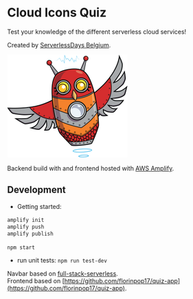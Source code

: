 # Cloud Icons Quiz

Test your knowledge of the different serverless cloud services!  

Created by [ServerlessDays Belgium](https://www.meetup.com/nl-NL/ServerlessDays-Belgium).

![ServerlessDaysBEL](git/img/icon.png)

Backend build with and frontend hosted with [AWS Amplify](https://docs.amplify.aws/start/q/integration/js).


## Development
* Getting started:
```
amplify init
amplify push
amplify publish

npm start
```
* run unit tests: `npm run test-dev`



Navbar based on [full-stack-serverless](https://github.com/dabit3/full-stack-serverless-code/tree/master/basic-authentication).  
Frontend based on [https://github.com/florinpop17/quiz-app](https://github.com/florinpop17/quiz-app).